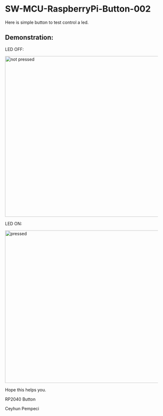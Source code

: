 # SW-MCU-RaspberryPi-Button-002


Here is simple button to test control a led.<br>

## Demonstration:

LED OFF:

<img width="809" height="531" alt="not pressed" src="https://github.com/user-attachments/assets/09ceab0c-6583-4b5d-943b-cf7d77e12f8a" />

<br>

LED ON:

<img width="732" height="504" alt="pressed" src="https://github.com/user-attachments/assets/e4e80468-2e72-4848-ad62-bd5160d40e34" />



Hope this helps you.

RP2040 Button


Ceyhun Pempeci
